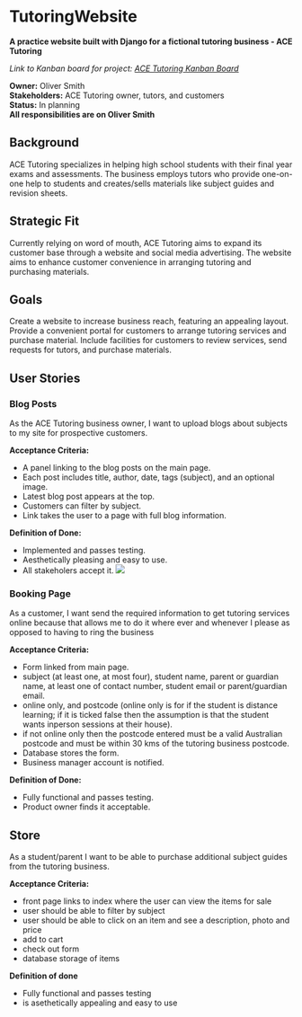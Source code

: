 # TutoringWebsite

**A practice website built with Django for a fictional tutoring business - ACE Tutoring**

*Link to Kanban board for project: [ACE Tutoring Kanban Board](https://github.com/users/smithoj1171077/projects/3/views/1)*

**Owner:** Oliver Smith  
**Stakeholders:** ACE Tutoring owner, tutors, and customers  
**Status:** In planning    
**All responsibilities are on Oliver Smith**

## Background

ACE Tutoring specializes in helping high school students with their final year exams and assessments. The business employs tutors who provide one-on-one help to students and creates/sells materials like subject guides and revision sheets.

## Strategic Fit

Currently relying on word of mouth, ACE Tutoring aims to expand its customer base through a website and social media advertising. The website aims to enhance customer convenience in arranging tutoring and purchasing materials.

## Goals

Create a website to increase business reach, featuring an appealing layout. Provide a convenient portal for customers to arrange tutoring services and purchase material. Include facilities for customers to review services, send requests for tutors, and purchase materials.

## User Stories

### Blog Posts

As the ACE Tutoring business owner, I want to upload blogs about subjects to my site for prospective customers.

**Acceptance Criteria:**
- A panel linking to the blog posts on the main page.
- Each post includes title, author, date, tags (subject), and an optional image.
- Latest blog post appears at the top.
- Customers can filter by subject.
- Link takes the user to a page with full blog information.

**Definition of Done:**
- Implemented and passes testing.
- Aesthetically pleasing and easy to use.
- All stakeholers accept it.
![]([Exploring_blogs.gif](https://github.com/smithoj1171077/TutoringWebsite/blob/b39e39c3890139a276e14f3ff4fdfbc655d5a3e4/Exploring_blogs.gif))

### Booking Page

As a customer, I want send the required information to get tutoring services online because that allows me to do it where ever and whenever I please as opposed to having to ring the business

**Acceptance Criteria:**
- Form linked from  main page.
- subject (at least one, at most four), student name, parent or guardian name, at least one of contact number, student email or parent/guardian email.
- online only, and postcode (online only is for if the student is distance learning; if it is ticked false then the assumption is that the student wants inperson sessions at their house).
- if not online only then the postcode entered must be a valid Australian postcode and must be within 30 kms of the tutoring business postcode. 
- Database stores the form.
- Business manager account is notified.

**Definition of Done:**
- Fully functional and passes testing.
- Product owner finds it acceptable.



## Store

As a student/parent I want to be able to purchase additional subject guides from the tutoring business. 

**Acceptance Criteria:**
- front page links to index where the user can view the items for sale
- user should be able to filter by subject
- user should be able to click on an item and see a description, photo and price
- add to cart
- check out form
- database storage of items

**Definition of done**
- Fully functional and passes testing
- is asethetically appealing and easy to use 

